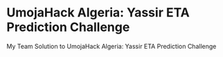 # UmojaHack Algeria: Yassir ETA Prediction Challenge
 My Team Solution to UmojaHack Algeria: Yassir ETA Prediction Challenge

